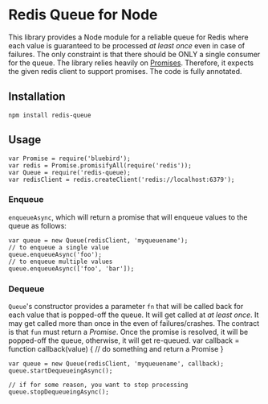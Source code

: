 Redis Queue for Node
====================

This library provides a Node module for a reliable queue for Redis where
each value is guaranteed to be processed *at least once* even in case of failures. 
The only constraint is that there should be ONLY a single consumer for the queue.
The library relies heavily on [Promises](https://github.com/petkaantonov/bluebird).
Therefore, it expects the given redis client to support promises.
The code is fully annotated.

## Installation
```
npm install redis-queue
```

## Usage

    var Promise = require('bluebird');
    var redis = Promise.promisifyAll(require('redis'));
    var Queue = require('redis-queue);
    var redisClient = redis.createClient('redis://localhost:6379');

### Enqueue
`enqueueAsync`, which will return a promise that will enqueue
 values to the queue as follows:
    
    var queue = new Queue(redisClient, 'myqueuename');
    // to enqueue a single value
    queue.enqueueAsync('foo');
    // to enqueue multiple values
    queue.enqueueAsync(['foo', 'bar']);

### Dequeue
`Queue`'s constructor provides a parameter `fn` that will be called back for each value that
is popped-off the queue. It will get called at *at least once*. It may get called more than
once in the even of failures/crashes. The contract is that `fun` must return a *Promise*.
Once the promise is resolved, it will be popped-off the queue, otherwise, it will get re-queued.
    var callback = function callback(value) {
      // do something and return a Promise
    }
    
    var queue = new Queue(redisClient, 'myqueuename', callback);
    queue.startDequeueingAsync();

    // if for some reason, you want to stop processing
    queue.stopDequeueingAsync();

